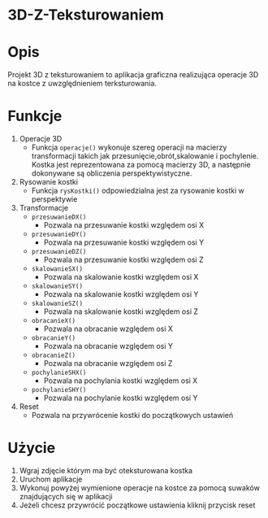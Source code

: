 # 3D-Z-Teksturowaniem

# Opis
Projekt 3D z teksturowaniem to aplikacja graficzna realizująca operacje 3D na kostce z uwzględnieniem terksturowania.

# Funkcje
1. Operacje 3D
   - Funkcja `operacje()` wykonuje szereg operacji na macierzy transformacji takich jak przesunięcie,obrót,skalowanie i pochylenie. Kostka jest reprezentowana za pomocą macierzy 3D, a następnie dokonywane są obliczenia perspektywistyczne.
2. Rysowanie kostki
   - Funkcja `rysKostki()` odpowiedzialna jest za rysowanie kostki w perspektywie
3. Transformacje
   - `przesuwanieDX()`
     - Pozwala na przesuwanie kostki względem osi X
   - `przesuwanieDY()`
     - Pozwala na przesuwanie kostki względem osi Y
   - `przesuwanieDZ()`
     - Pozwala na przesuwanie kostki względem osi Z
   - `skalowanieSX()`
     - Pozwala na skalowanie kostki względem osi X
   - `skalowanieSY()`
     - Pozwala na skalowanie kostki względem osi Y
   - `skalowanieSZ()`
     - Pozwala na skalowanie kostki względem osi Z
   - `obracanieX()`
     - Pozwala na obracanie względem osi X
   - `obracanieY()`
     - Pozwala na obracanie względem osi Y
   - `obracanieZ()`
     -  Pozwala na obracanie względem osi Z
   - `pochylanieSHX()`
     - Pozwala na pochylania kostki względem osi X
   - `pochylanieSHY()`
     - Pozwala na pochylanie kostki względem osi Y
4. Reset
   - Pozwala na przywrócenie kostki do początkowych ustawień
# Użycie
1. Wgraj zdjęcie którym ma być oteksturowana kostka
2. Uruchom aplikacje
3. Wykonuj powyżej wymienione operacje na kostce za pomocą suwaków znajdujących się w aplikacji
4. Jeżeli chcesz przywrócić początkowe ustawienia kliknij przycisk reset

   
